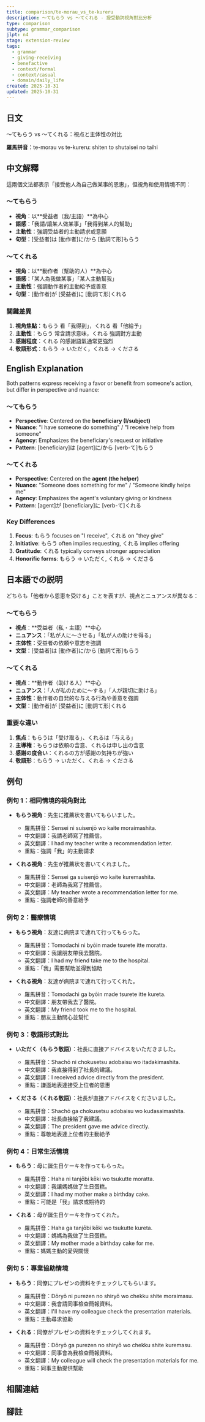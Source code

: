```yaml
---
title: comparison/te-morau_vs_te-kureru
description: 〜てもらう vs 〜てくれる - 授受動詞視角對比分析
type: comparison
subtype: grammar_comparison
jlpt: n4
stage: extension-review
tags:
  - grammar
  - giving-receiving
  - benefactive
  - context/formal
  - context/casual
  - domain/daily_life
created: 2025-10-31
updated: 2025-10-31
---
```


## 日文

〜てもらう vs 〜てくれる：視点と主体性の対比

**羅馬拼音**：te-morau vs te-kureru: shiten to shutaisei no taihi

## 中文解釋

這兩個文法都表示「接受他人為自己做某事的恩惠」，但視角和使用情境不同：

### 〜てもらう
- **視角**：以**受益者（我/主語）**為中心
- **語感**：「我請/讓某人做某事」「我得到某人的幫助」
- **主動性**：強調受益者的主動請求或意願
- **句型**：[受益者]は [動作者]に/から [動詞て形]もらう

### 〜てくれる
- **視角**：以**動作者（幫助的人）**為中心
- **語感**：「某人為我做某事」「某人主動幫我」
- **主動性**：強調動作者的主動給予或善意
- **句型**：[動作者]が [受益者]に [動詞て形]くれる

### 關鍵差異
1. **視角焦點**：もらう 看「我得到」，くれる 看「他給予」
2. **主動性**：もらう 常含請求意味，くれる 強調對方主動
3. **感謝程度**：くれる 的感謝語氣通常更強烈
4. **敬語形式**：もらう → いただく，くれる → くださる

## English Explanation

Both patterns express receiving a favor or benefit from someone's action, but differ in perspective and nuance:

### 〜てもらう
- **Perspective**: Centered on the **beneficiary (I/subject)**
- **Nuance**: "I have someone do something" / "I receive help from someone"
- **Agency**: Emphasizes the beneficiary's request or initiative
- **Pattern**: [beneficiary]は [agent]に/から [verb-て]もらう

### 〜てくれる
- **Perspective**: Centered on the **agent (the helper)**
- **Nuance**: "Someone does something for me" / "Someone kindly helps me"
- **Agency**: Emphasizes the agent's voluntary giving or kindness
- **Pattern**: [agent]が [beneficiary]に [verb-て]くれる

### Key Differences
1. **Focus**: もらう focuses on "I receive", くれる on "they give"
2. **Initiative**: もらう often implies requesting, くれる implies offering
3. **Gratitude**: くれる typically conveys stronger appreciation
4. **Honorific forms**: もらう → いただく, くれる → くださる

## 日本語での説明

どちらも「他者から恩恵を受ける」ことを表すが、視点とニュアンスが異なる：

### 〜てもらう
- **視点**：**受益者（私・主語）**中心
- **ニュアンス**：「私が人に〜させる」「私が人の助けを得る」
- **主体性**：受益者の依頼や意志を強調
- **文型**：[受益者]は [動作者]に/から [動詞て形]もらう

### 〜てくれる
- **視点**：**動作者（助ける人）**中心
- **ニュアンス**：「人が私のために〜する」「人が親切に助ける」
- **主体性**：動作者の自発的な与える行為や善意を強調
- **文型**：[動作者]が [受益者]に [動詞て形]くれる

### 重要な違い
1. **焦点**：もらうは「受け取る」、くれるは「与える」
2. **主導権**：もらうは依頼の含意、くれるは申し出の含意
3. **感謝の度合い**：くれるの方が感謝の気持ちが強い
4. **敬語形**：もらう → いただく、くれる → くださる

## 例句

### 例句 1：相同情境的視角對比
- **もらう視角**：先生に推薦状を書いてもらいました。
  - 羅馬拼音：Sensei ni suisenjō wo kaite moraimashita.
  - 中文翻譯：我請老師寫了推薦信。
  - 英文翻譯：I had my teacher write a recommendation letter.
  - 重點：強調「我」的主動請求

- **くれる視角**：先生が推薦状を書いてくれました。
  - 羅馬拼音：Sensei ga suisenjō wo kaite kuremashita.
  - 中文翻譯：老師為我寫了推薦信。
  - 英文翻譯：My teacher wrote a recommendation letter for me.
  - 重點：強調老師的善意給予

### 例句 2：醫療情境
- **もらう視角**：友達に病院まで連れて行ってもらった。
  - 羅馬拼音：Tomodachi ni byōin made tsurete itte moratta.
  - 中文翻譯：我讓朋友帶我去醫院。
  - 英文翻譯：I had my friend take me to the hospital.
  - 重點：「我」需要幫助並得到協助

- **くれる視角**：友達が病院まで連れて行ってくれた。
  - 羅馬拼音：Tomodachi ga byōin made tsurete itte kureta.
  - 中文翻譯：朋友帶我去了醫院。
  - 英文翻譯：My friend took me to the hospital.
  - 重點：朋友主動關心並幫忙

### 例句 3：敬語形式對比
- **いただく（もらう敬語）**：社長に直接アドバイスをいただきました。
  - 羅馬拼音：Shachō ni chokusetsu adobaisu wo itadakimashita.
  - 中文翻譯：我直接得到了社長的建議。
  - 英文翻譯：I received advice directly from the president.
  - 重點：謙遜地表達接受上位者的恩惠

- **くださる（くれる敬語）**：社長が直接アドバイスをくださいました。
  - 羅馬拼音：Shachō ga chokusetsu adobaisu wo kudasaimashita.
  - 中文翻譯：社長直接給了我建議。
  - 英文翻譯：The president gave me advice directly.
  - 重點：尊敬地表達上位者的主動給予

### 例句 4：日常生活情境
- **もらう**：母に誕生日ケーキを作ってもらった。
  - 羅馬拼音：Haha ni tanjōbi kēki wo tsukutte moratta.
  - 中文翻譯：我讓媽媽做了生日蛋糕。
  - 英文翻譯：I had my mother make a birthday cake.
  - 重點：可能是「我」請求或期待的

- **くれる**：母が誕生日ケーキを作ってくれた。
  - 羅馬拼音：Haha ga tanjōbi kēki wo tsukutte kureta.
  - 中文翻譯：媽媽為我做了生日蛋糕。
  - 英文翻譯：My mother made a birthday cake for me.
  - 重點：媽媽主動的愛與關懷

### 例句 5：專業協助情境
- **もらう**：同僚にプレゼンの資料をチェックしてもらいます。
  - 羅馬拼音：Dōryō ni purezen no shiryō wo chekku shite moraimasu.
  - 中文翻譯：我會請同事檢查簡報資料。
  - 英文翻譯：I'll have my colleague check the presentation materials.
  - 重點：主動尋求協助

- **くれる**：同僚がプレゼンの資料をチェックしてくれます。
  - 羅馬拼音：Dōryō ga purezen no shiryō wo chekku shite kuremasu.
  - 中文翻譯：同事會為我檢查簡報資料。
  - 英文翻譯：My colleague will check the presentation materials for me.
  - 重點：同事主動提供幫助

## 相關連結

<!-- 待補充：連結到授受動詞、敬語、視角等相關卡片 -->

## 腳註

<!-- 待補充：使用情境的細微差異、文化背景等補充說明 -->
